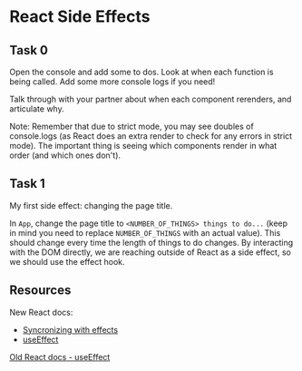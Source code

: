 # React Side Effects

## Task 0

Open the console and add some to dos. Look at when each function is being called. Add some more console logs if you need!

Talk through with your partner about when each component rerenders, and articulate why.

Note: Remember that due to strict mode, you may see doubles of console.logs (as React does an extra render to check for any errors in strict mode). The important thing is seeing which components render in what order (and which ones don't).

## Task 1

My first side effect: changing the page title.

In `App`, change the page title to `<NUMBER_OF_THINGS> things to do...` (keep in mind you need to replace `NUMBER_OF_THINGS` with an actual value). This should change every time the length of things to do changes. By interacting with the DOM directly, we are reaching outside of React as a side effect, so we should use the effect hook.

## Resources

New React docs:

- [Syncronizing with effects](https://beta.reactjs.org/learn/synchronizing-with-effects)
- [useEffect](https://beta.reactjs.org/apis/react/useEffect)

[Old React docs - useEffect](https://reactjs.org/docs/hooks-effect.html)
